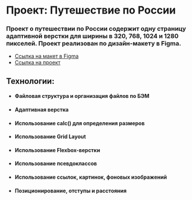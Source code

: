 # **Проект: Путешествие по России**
### Проект о путешествии по России содержит одну страницу адаптивной верстки для ширины в 320, 768, 1024 и 1280 пикселей. Проект реализован по дизайн-макету в Figma.
* [Ссылка на макет в Figma](https://www.figma.com/file/5S2WSbEFL6awjVWJ0NWL8Q/Sprint-3_-Russia-_-desktop-mobile?node-id=28503%3A0)
* [Ссылка на проект](https://zadneprovskaya.github.io/russian-travel/index.html)
## **Технологии:**
* #### Файловая структура и организация файлов по БЭМ
* #### Адаптивная верстка
* #### Использование calc() для определения размеров
* #### Использование Grid Layout
* #### Использование Flexbox-верстки
* #### Использование псевдоклассов
* #### Использование ссылок, картинок, фоновых изображений
* #### Позиционирование, отступы и расстояния